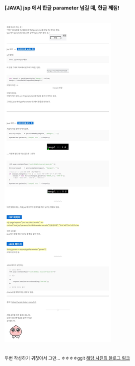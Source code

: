 ### [JAVA] jsp 에서 한글 parameter 넘길 때, 한글 깨짐!
#
<img src="./img/20220726_broken_hangul.jpg">

#
#
두번 작성하기 귀찮아서 그만... ㅎㅎㅎㅎggit
[해당 사진의 블로그 링크](https://gloria94682015.tistory.com/65)
